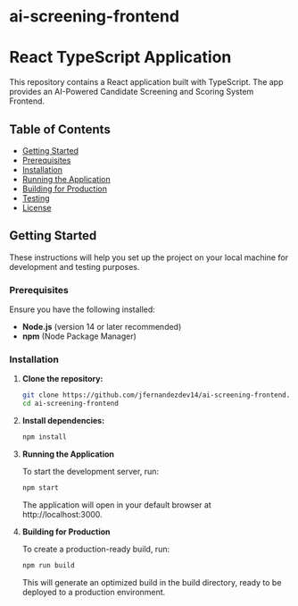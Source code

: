 # ai-screening-frontend

# React TypeScript Application

This repository contains a React application built with TypeScript. The app provides an AI-Powered Candidate Screening and Scoring System Frontend.

## Table of Contents

-   [Getting Started](#getting-started)
-   [Prerequisites](#prerequisites)
-   [Installation](#installation)
-   [Running the Application](#running-the-application)
-   [Building for Production](#building-for-production)
-   [Testing](#testing)
-   [License](#license)

## Getting Started

These instructions will help you set up the project on your local machine for development and testing purposes.

### Prerequisites

Ensure you have the following installed:

-   **Node.js** (version 14 or later recommended)
-   **npm** (Node Package Manager)

### Installation

1. **Clone the repository:**

    ```bash
    git clone https://github.com/jfernandezdev14/ai-screening-frontend.git
    cd ai-screening-frontend
    ```

2. **Install dependencies:**

    ```bash
    npm install
    ```

3. **Running the Application**

    To start the development server, run:

    ```bash
    npm start
    ```

    The application will open in your default browser at http://localhost:3000.

4. **Building for Production**

    To create a production-ready build, run:

    ```bash
    npm run build
    ```

    This will generate an optimized build in the build directory, ready to be deployed to a production environment.
